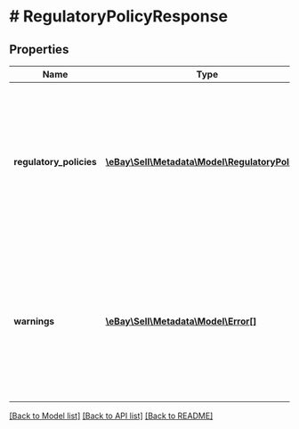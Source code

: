 # # RegulatoryPolicyResponse

## Properties

Name | Type | Description | Notes
------------ | ------------- | ------------- | -------------
**regulatory_policies** | [**\eBay\Sell\Metadata\Model\RegulatoryPolicy[]**](RegulatoryPolicy.md) | A list of eBay policies that define whether or not you must include required regulatory information for leaf categories on the given marketplace. | [optional]
**warnings** | [**\eBay\Sell\Metadata\Model\Error[]**](Error.md) | A list of the warnings that were generated as a result of the request. This field is not returned if no warnings were generated by the request. | [optional]

[[Back to Model list]](../../README.md#models) [[Back to API list]](../../README.md#endpoints) [[Back to README]](../../README.md)
